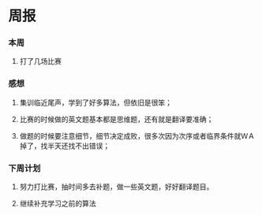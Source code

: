 # 周报

### 本周

1. 打了几场比赛


### 感想

1. 集训临近尾声，学到了好多算法，但依旧是很笨；

2. 比赛的时候做的英文题基本都是思维题，还有就是翻译要准确； 

3. 做题的时候要注意细节，细节决定成败，很多次因为次序或者临界条件就ＷＡ掉了，找半天还找不出错误；

### 下周计划

1. 努力打比赛，抽时间多去补题，做一些英文题，好好翻译题目。

2. 继续补充学习之前的算法
